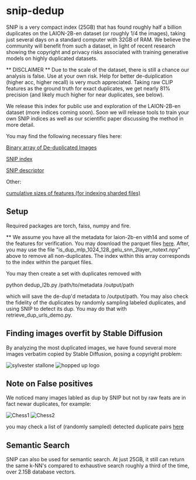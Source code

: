 # snip-dedup

SNIP is a very compact index (25GB) that has found roughly half a billion duplicates on the LAION-2B-en dataset (or roughly 1/4 the images), taking just several days on a standard computer with 32GB of RAM. We believe the community will benefit from such a dataset, in light of recent research showing the copyright and privacy risks associated with training generative models on highly duplicated datasets.


** DISCLAIMER ** 
Due to the scale of the dataset, there is still a chance our analysis is false. Use at your own risk. Help for better de-duiplication (higher acc, higher recall) is very much appreciated. Taking raw CLIP features as the ground truth for exact duplicates, we get nearly 81% precision (and likely much higher for near duplicates, see below).

We release this index for public use and exploration of the LAION-2B-en dataset (more indices coming soon). Soon we will release tools to train your own SNIP indices as well as our scientific paper discussing the method in more detail.

You may find the following necessary files here:

[Binary array of De-duplicated Images](https://drive.google.com/file/d/1RYDylZKaPyaVs5YNwIrGqHU2BewdFwxY/view?usp=sharing)

[SNIP index](https://drive.google.com/file/d/1RYDylZKaPyaVs5YNwIrGqHU2BewdFwxY/view?usp=sharing)

[SNIP descriptor](https://drive.google.com/file/d/1QTA9yWevwPMhvMW8P5mAIBDy42xUpr-m/view?usp=share_link)

Other:

[cumulative sizes of features (for indexing sharded files)](https://drive.google.com/file/d/1OdVt5rjYw55XfMhsQSdqcVOP7lG2qj4W/view?usp=sharing)


## Setup
Required packages are torch, faiss, numpy and fire.

**
We assume you have all the metadata for laion-2b-en vith14 and some of the features for verification. You may download the parquet files [here](https://huggingface.co/datasets/laion/laion2B-en). After, you may use the file "is_dup_mlp_1024_128_gelu_snn_2layer_notext.npy" above to remove all non-duplicates. The index within this array corresponds to the index within the parquet files.

You may then create a set with duplicates removed with

python dedup_l2b.py /path/to/metadata /output/path

which will save the de-dup'd metadata to /output/path. You may also check the fidelity of the duplicates by randomly sampling labeled duplicates, and using SNIP to detect its dup. You may do that with retrieve_dup_urls_demo.py.

## Finding images overfit by Stable Diffusion

By analyzing the most duplicated images, we have found several more images verbatim copied by Stable Diffusion, posing a copyright problem:

![sylvester stallone](https://github.com/ryanwebster90/snip-dedup/blob/main/overfit_2.jpeg)
![hopped up logo](https://github.com/ryanwebster90/snip-dedup/blob/main/overfit_2.jpeg)


## Note on False positives
We noticed many images labled as dup by SNIP but not by raw feats are in fact newar duplicates, for example:

![Chess1](https://en.chessok.net/uploads/posts/2017-09/1506718434_knight-on-the-left-1.nc3.jpg)
![Chess2](https://m.media-amazon.com/images/I/51jNRpWUCjL.jpg)

you may check a list of (randomly sampled) detected duplicate pairs [here](https://docs.google.com/spreadsheets/d/1Eq46U3MbTXzNoLCvnHLcw64X3bWE3ZE8zMJVQU9_gCg/edit?usp=sharing)


## Semantic Search

SNIP can also be used for semantic search. At just 25GB, it still can return the same k-NN's compared to exhaustive search roughly a third of the time, over 2.15B database vectors. 














